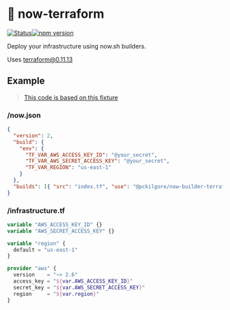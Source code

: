 # :city_sunrise: now-terraform

[![Status](https://travis-ci.org/rstacruz/REPO.svg?branch=master)](https://travis-ci.com/pckilgore/now-builder-terraform)[![npm version](http://img.shields.io/npm/v/REPO.svg?style=flat)](https://npmjs.org/package/@pckilgore/now-terraform "View this project on npm")

Deploy your infrastructure using now.sh builders.

Uses terraform@0.11.13

## Example

> [This code is based on this fixture](test/fixtures/01-build-success)

### /now.json

```json
{
  "version": 2,
  "build": {
    "env": {
      "TF_VAR_AWS_ACCESS_KEY_ID": "@your_secret",
      "TF_VAR_AWS_SECRET_ACCESS_KEY": "@your_secret",
      "TF_VAR_REGION": "us-east-1"
    }
  },
  "builds": [{ "src": "index.tf", "use": "@pckilgore/now-builder-terraform" }]
}
```

### /infrastructure.tf

```terraform
variable "AWS_ACCESS_KEY_ID" {}
variable "AWS_SECRET_ACCESS_KEY" {}

variable "region" {
  default = "us-east-1"
}

provider "aws" {
  version    = "~> 2.6"
  access_key = "${var.AWS_ACCESS_KEY_ID}"
  secret_key = "${var.AWS_SECRET_ACCESS_KEY}"
  region     = "${var.region}"
}
```
